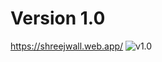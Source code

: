 # Version 1.0
https://shreejwall.web.app/
![v1.0](https://github.com/Bik182/biks-gifs/blob/main/SHRJWL.png)
